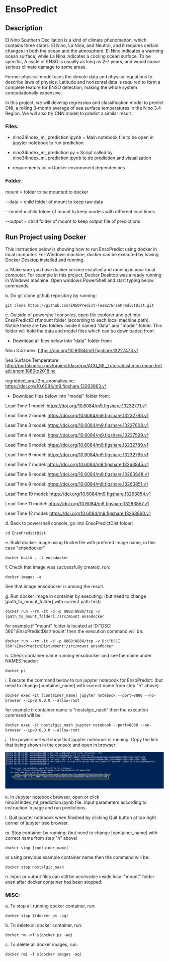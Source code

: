 # EnsoPredict

## Description

El Nino Southern Oscillation is a kind of climate phenomenon, which contains three states: El Nino, La Nina, and Neutral, and it requires certain changes in both the ocean and the atmosphere. El Nino indicates a warming ocean surface, while La Nina indicates a cooling ocean surface. To be specific, A cycle of ENSO is usually as long as 2-7 years, and would cause serious climate damage to some areas.

Former physical model uses the climate data and physical equations to describe laws of physics. Latitude and horizontal data is required to form a complete feature for ENSO detection, making the whole system computationally expensive.

In this project, we will develop regression and classification model to predict ONI, a rolling 3-month average of sea surface temperatures in the Nino 3.4 Region. We will also try CNN model to predict a similar result.




### Files:

- nino34index_ml_prediction.ipynb = Main notebook file to be open in jupyter notebook to run prediction

- nino34index_ml_prediction.py = Script called by nino34index_ml_prediction.ipynb to do prediction and visualization

- requirements.txt = Docker environment dependencies




### Folder: 

mount = folder to be mounted to docker

--data = child folder of mount to keep raw data

--model = child folder of mount to keep models with different lead times

--output = child folder of mount to keep output file of predictions




## Run Project using Docker

This instruction below is showing how to run EnsoPredict using docker in local computer. For Windows machine, docker can be executed by having Docker Desktop installed and running. 


a. Make sure you have docker service installed and running in your local computer. For example in this project, Docker Desktop was already running in Windows machine. Open windows PowerShell and start typing below commands.


b. Do git clone github repository by running: 

```
git clone https://github.com/ENSOPredict-Team2/EnsoPredictDist.git
```


c. Outside of powershell consoles, open file explorer and get into EnsoPredictDist\mount folder (according to each local machine path). Notice there are two folders inside it named "data" and "model" folder. This folder will hold the data and model files which can be downloaded from:

- Download all files below into "data" folder from: 

Nino 3.4 Index: https://doi.org/10.6084/m9.figshare.13227473.v1

Sea Surface Temperature: http://portal.nersc.gov/project/dasrepo/AGU_ML_Tutorial/sst.mon.mean.trefadj.anom.1880to2018.nc

regridded_era_t2m_anomalies.nc: https://doi.org/10.6084/m9.figshare.13263863.v1

- Download files below into "model" folder from: 

Lead Time 1 model: https://doi.org/10.6084/m9.figshare.13232771.v1

Lead Time 2 model: https://doi.org/10.6084/m9.figshare.13232783.v1

Lead Time 3 model: https://doi.org/10.6084/m9.figshare.13227608.v1 

Lead Time 4 model: https://doi.org/10.6084/m9.figshare.13227599.v1 

Lead Time 5 model: https://doi.org/10.6084/m9.figshare.13232789.v1

Lead Time 6 model: https://doi.org/10.6084/m9.figshare.13232795.v1

Lead Time 7 model: https://doi.org/10.6084/m9.figshare.13263845.v1

Lead Time 8 model: https://doi.org/10.6084/m9.figshare.13263848.v1

Lead Time 9 model: https://doi.org/10.6084/m9.figshare.13263851.v1

Lead Time 10 model: https://doi.org/10.6084/m9.figshare.13263854.v1

Lead Time 11 model: https://doi.org/10.6084/m9.figshare.13263857.v1

Lead Time 12 model: https://doi.org/10.6084/m9.figshare.13263860.v1


d. Back to powershell console, go into EnsoPredictDist folder:

```
cd EnsoPredictDist
```


e. Build docker image using Dockerfile with prefered image name, in this case "ensodocker"

```
docker build . -t ensodocker
```


f. Check that image was successfully created, run:
 
```
docker images -a
``` 

See that image ensodocker is among the result.


g. Run docker image in container by executing: (but need to change [path_to_mount_folder] with correct path first)

```
docker run --rm -it -d -p 8888:8888/tcp -v [path_to_mount_folder]:/src/mount ensodocker
```

for example if "mount" folder is located at 'D:\"DSCI 560"\EnsoPredictDist\mount' then the execution command will be:

```
docker run --rm -it -d -p 8888:8888/tcp -v D:\"DSCI 560"\EnsoPredictDist\mount:/src/mount ensodocker
```


h. Check container name running ensodocker and see the name under NAMES header:

```
docker ps
```


i. Execute the command below to run jupyter notebook for EnsoPredict: (but need to change [container_name] with correct name from step "h" above)

```
docker exec -it [container_name] jupyter notebook --port=8888 --no-browser --ip=0.0.0.0 --allow-root
```

for example if container name is "nostalgic_nash" then the execution command will be:

```
docker exec -it nostalgic_nash jupyter notebook --port=8888 --no-browser --ip=0.0.0.0 --allow-root
```


j. The powershell will show that jupyter notebook is running. Copy the link that being shown in the console and open in browser:

<img src="jupyter.jpg"/>


k. In Jupyter notebook browser, open or click nino34index_ml_prediction.ipynb file. Input parameters according to instruction in page and run predictions.


l. Quit jupyter notebook when finished by clicking Quit button at top right corner of jupyter tree browser.


m. Stop container by running: (but need to change [container_name] with correct name from step "h" above)

```
docker stop [container_name]
```

or using previous example container name then the command will be:

```
docker stop nostalgic_nash
```


n. Input or output files can still be accessible inside local "mount" folder even after docker container has been stopped.


### MISC:

a. To stop all running docker container, run:

```
docker stop $(docker ps -aq)
```

b. To delete all docker container, run:

```
docker rm -vf $(docker ps -aq)
```

c. To delete all docker images, run:

```
docker rmi -f $(docker images -aq)
```
